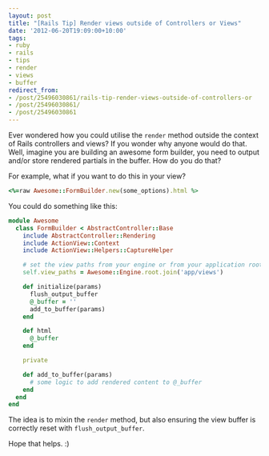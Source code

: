 ```yaml
---
layout: post
title: "[Rails Tip] Render views outside of Controllers or Views"
date: '2012-06-20T19:09:00+10:00'
tags:
- ruby
- rails
- tips
- render
- views
- buffer
redirect_from:
- /post/25496030861/rails-tip-render-views-outside-of-controllers-or
- /post/25496030861/
- /post/25496030861
---
```

Ever wondered how you could utilise the `render` method outside the context of Rails controllers and views? If you wonder why anyone would do that. Well, imagine you are building an awesome form builder, you need to output and/or store rendered partials in the buffer. How do you do that?

For example, what if you want to do this in your view?

```ruby
<%=raw Awesome::FormBuilder.new(some_options).html %>
```

You could do something like this:

```ruby
module Awesome
  class FormBuilder < AbstractController::Base
    include AbstractController::Rendering
    include ActionView::Context
    include ActionView::Helpers::CaptureHelper

    # set the view paths from your engine or from your application root, i.e. Rails.root
    self.view_paths = Awesome::Engine.root.join('app/views')

    def initialize(params)
      flush_output_buffer
      @_buffer = ''
      add_to_buffer(params)
    end

    def html
      @_buffer
    end

    private

    def add_to_buffer(params)
      # some logic to add rendered content to @_buffer
    end
  end
end
```

The idea is to mixin the `render` method, but also ensuring the view buffer is correctly reset with `flush_output_buffer`.

Hope that helps. :)

